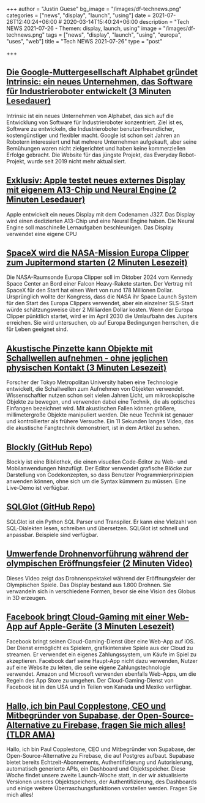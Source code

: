 +++
author = "Justin Guese"
bg_image = "/images/df-technews.png"
categories = ["news", "display", "launch", "using"]
date = 2021-07-26T12:40:24+06:00 # 2020-03-14T15:40:24+06:00
description = "Tech NEWS 2021-07-26 - Themen: display, launch, using"
image = "/images/df-technews.png"
tags = ["news", "display", "launch", "using", "europa", "uses", "web"]
title = "Tech NEWS 2021-07-26"
type = "post"

+++

## [Die Google-Muttergesellschaft Alphabet gründet Intrinsic: ein neues Unternehmen, das Software für Industrieroboter entwickelt (3 Minuten Lesedauer)](https://www.theverge.com/2021/7/23/22590109/google-intrinsic-industrial-robotics-company-software)

 Intrinsic ist ein neues Unternehmen von Alphabet, das sich auf die Entwicklung von Software für Industrieroboter konzentriert. Ziel ist es, Software zu entwickeln, die Industrieroboter benutzerfreundlicher, kostengünstiger und flexibler macht. Google ist schon seit Jahren an Robotern interessiert und hat mehrere Unternehmen aufgekauft, aber seine Bemühungen waren nicht zielgerichtet und haben keine kommerziellen Erfolge gebracht. Die Website für das jüngste Projekt, das Everyday Robot-Projekt, wurde seit 2019 nicht mehr aktualisiert.

## [Exklusiv: Apple testet neues externes Display mit eigenem A13-Chip und Neural Engine (2 Minuten Lesedauer)](https://9to5mac.com/2021/07/23/exclusive-apple-testing-new-external-display-with-a-dedicated-a13-chip-and-neural-engine/)

 Apple entwickelt ein neues Display mit dem Codenamen J327. Das Display wird einen dedizierten A13-Chip und eine Neural Engine haben. Die Neural Engine soll maschinelle Lernaufgaben beschleunigen. Das Display verwendet eine eigene CPU

## [SpaceX wird die NASA-Mission Europa Clipper zum Jupitermond starten (2 Minuten Lesezeit)](https://www.engadget.com/spacex-europa-clipper-mission-jupiters-040804303.html)

 Die NASA-Raumsonde Europa Clipper soll im Oktober 2024 vom Kennedy Space Center an Bord einer Falcon Heavy-Rakete starten. Der Vertrag mit SpaceX für den Start hat einen Wert von rund 178 Millionen Dollar. Ursprünglich wollte der Kongress, dass die NASA ihr Space Launch System für den Start des Europa Clippers verwendet, aber ein einzelner SLS-Start würde schätzungsweise über 2 Milliarden Dollar kosten. Wenn der Europa Clipper pünktlich startet, wird er im April 2030 die Umlaufbahn des Jupiters erreichen. Sie wird untersuchen, ob auf Europa Bedingungen herrschen, die für Leben geeignet sind.

## [Akustische Pinzette kann Objekte mit Schallwellen aufnehmen - ohne jeglichen physischen Kontakt (3 Minuten Lesezeit)](https://scitechdaily.com/acoustic-tweezers-can-pick-objects-up-with-sound-waves-without-any-physical-contact/)

 Forscher der Tokyo Metropolitan University haben eine Technologie entwickelt, die Schallwellen zum Aufnehmen von Objekten verwendet. Wissenschaftler nutzen schon seit vielen Jahren Licht, um mikroskopische Objekte zu bewegen, und verwenden dabei eine Technik, die als optisches Einfangen bezeichnet wird. Mit akustischen Fallen können größere, millimetergroße Objekte manipuliert werden. Die neue Technik ist genauer und kontrollierter als frühere Versuche. Ein 11 Sekunden langes Video, das die akustische Fangtechnik demonstriert, ist in dem Artikel zu sehen.

## [Blockly (GitHub Repo)](https://github.com/google/blockly)

 Blockly ist eine Bibliothek, die einen visuellen Code-Editor zu Web- und Mobilanwendungen hinzufügt. Der Editor verwendet grafische Blöcke zur Darstellung von Codekonzepten, so dass Benutzer Programmierprinzipien anwenden können, ohne sich um die Syntax kümmern zu müssen. Eine Live-Demo ist verfügbar.

## [SQLGlot (GitHub Repo)](https://github.com/tobymao/sqlglot)

 SQLGlot ist ein Python SQL Parser und Transpiler. Er kann eine Vielzahl von SQL-Dialekten lesen, schreiben und übersetzen. SQLGlot ist schnell und anpassbar. Beispiele sind verfügbar.

## [Umwerfende Drohnenvorführung während der olympischen Eröffnungsfeier (2 Minuten Video)](https://www.youtube.com/watch?v=t8Zr6qpKPgs/1/0100017ae248f3f8-620c30e0-6622-428e-a348-1adcff6d0e2e-000000/PMYL8zpiFBOhB3WjSAl3UX0gWGwPrGvHYdmeU59Bvec=207)

 Dieses Video zeigt das Drohnenspektakel während der Eröffnungsfeier der Olympischen Spiele. Das Display bestand aus 1.800 Drohnen. Sie verwandeln sich in verschiedene Formen, bevor sie eine Vision des Globus in 3D erzeugen.

## [Facebook bringt Cloud-Gaming mit einer Web-App auf Apple-Geräte (3 Minuten Lesezeit)](https://www.theverge.com/2021/7/23/22589398/facebook-cloud-gaming-web-app-launch-apple)

 Facebook bringt seinen Cloud-Gaming-Dienst über eine Web-App auf iOS. Der Dienst ermöglicht es Spielern, grafikintensive Spiele aus der Cloud zu streamen. Er verwendet ein eigenes Zahlungssystem, um Käufe im Spiel zu akzeptieren. Facebook darf seine Haupt-App nicht dazu verwenden, Nutzer auf eine Website zu leiten, die seine eigene Zahlungstechnologie verwendet. Amazon und Microsoft verwenden ebenfalls Web-Apps, um die Regeln des App Store zu umgehen. Der Cloud-Gaming-Dienst von Facebook ist in den USA und in Teilen von Kanada und Mexiko verfügbar.

## [Hallo, ich bin Paul Copplestone, CEO und Mitbegründer von Supabase, der Open-Source-Alternative zu Firebase, fragen Sie mich alles! (TLDR AMA)](https://tldr.tech/token/6c3ef825381ee396191f77cb92dd1969?redirect=https%3A%2F%2Ftldr.tech%2Fama%2Fpaul-copplestone/1/0100017ae248f3f8-620c30e0-6622-428e-a348-1adcff6d0e2e-000000/leP7oLGrQlr2MbDdHGY2Ykm8o8FGs3gA3SzGfG7va9s=207)

 Hallo, ich bin Paul Copplestone, CEO und Mitbegründer von Supabase, der Open-Source-Alternative zu Firebase, die auf Postgres aufbaut. Supabase bietet bereits Echtzeit-Abonnements, Authentifizierung und Autorisierung, automatisch generierte APIs, ein Dashboard und Objektspeicher. Diese Woche findet unsere zweite Launch-Woche statt, in der wir aktualisierte Versionen unseres Objektspeichers, der Authentifizierung, des Dashboards und einige weitere Überraschungsfunktionen vorstellen werden. Fragen Sie mich alles!

